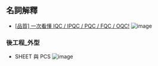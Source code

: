 ## 名詞解釋


- [[品質] 一次看懂 IQC / IPQC / PQC / FQC / OQC!](https://nyonyou.pixnet.net/blog/post/460033975)
![image](https://user-images.githubusercontent.com/79491888/177439467-a049b9ac-bbfc-4947-8df2-9250a770565c.png)


### 後工程_外型
- SHEET 與 PCS
![image](https://user-images.githubusercontent.com/79491888/177895098-65021bae-5f5f-47b2-8f39-14e16799f3c6.png)



